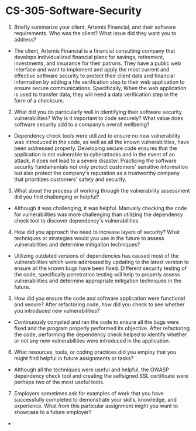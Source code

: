 # CS-305-Software-Security

1. Briefly summarize your client, Artemis Financial, and their software requirements. Who was the client? What issue did they want you to address?
- The client, Artemis Financial is a financial consulting company that develops individualized financial plans for savings, retirement, investments, and insurance for their patrons. They have a public web interface and want to implement and apply the most current and effective software security to protect their client data and financial information by adding a file verification step to their web application to ensure secure communications. Specifically, When the web application is used to transfer data, they will need a data verification step in the form of a checksum.  

2. What did you do particularly well in identifying their software security vulnerabilities? Why is it important to code securely? What value does software security add to a company’s overall wellbeing?
- Dependency check tools were utilized to ensure no new vulnerability was introduced in the code, as well as all the known vulnerabilities, have been addressed properly. Developing secure code ensures that the application is not vulnerable to cyberattacks and in the event of an attack, it does not lead to a severe disaster. Practicing the software security fundamentals not only protect customers' sensitive information but also protect the company's reputation as a trustworthy company that prioritizes customers' safety and security. 

3. What about the process of working through the vulnerability assessment did you find challenging or helpful?
- Although it was challenging, it was helpful. Manually checking the code for vulnerabilities was more challenging than utilizing the dependency check tool to discover dependency's vulnerabilities.

4. How did you approach the need to increase layers of security? What techniques or strategies would you use in the future to assess vulnerabilities and determine mitigation techniques?
- Utilizing outdated versions of dependencies has caused most of the vulnerabilities which were addressed by updating to the latest version to ensure all the known bugs have been fixed. Different security testing of the code, specifically penetration testing will help to properly assess vulnerabilities and determine appropriate mitigation techniques in the future. 

5. How did you ensure the code and software application were functional and secure? After refactoring code, how did you check to see whether you introduced new vulnerabilities?
- Continuously compiled and ran the code to ensure all the bugs were fixed and the program properly performed its objective. After refactoring the code, performing the dependency check helped to identify whether or not any new vulnerabilities were introduced in the application.

6. What resources, tools, or coding practices did you employ that you might find helpful in future assignments or tasks?
- Although all the techniques were useful and helpful, the OWASP dependency check tool and creating the selfsigned SSL certificate were perhaps two of the most useful tools.

7. Employers sometimes ask for examples of work that you have successfully completed to demonstrate your skills, knowledge, and experience. What from this particular assignment might you want to showcase to a future employer?
- 
